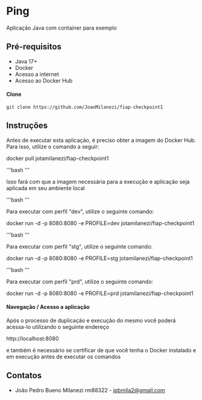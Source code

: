 # Ping

Aplicação Java com container para exemplo

## Pré-requisitos

- Java 17+
- Docker 
- Acesso a internet
- Acesso ao Docker Hub

#### Clone

```
git clone https://github.com/JoaoMilanezi/fiap-checkpoint1
```

## Instruções

Antes de executar esta aplicação, é preciso obter a imagem do Docker Hub. Para isso, utilize o comando a seguir:

docker pull jotamilanezi/fiap-checkpoint1

'''bash
'''

Isso fará com que a imagem necessária para a execução e aplicação seja aplicada em seu ambiente local

'''bash
'''

Para executar com perfil "dev", utilize o seguinte comando:

docker run -d -p 8080:8080 -e PROFILE=dev jotamilanezi/fiap-checkpoint1

'''bash
'''

Para executar com perfil "stg", utilize o seguinte comando:

docker run -d -p 8080:8080 -e PROFILE=stg jotamilanezi/fiap-checkpoint1

'''bash
'''

Para executar com perfil "prd", utilize o seguinte comando:

docker run -d -p 8080:8080 -e PROFILE=prd jotamilanezi/fiap-checkpoint1



#### Navegação / Acesso a aplicação

Após o processo de duplicação e execução do mesmo você poderá acessa-lo utilizando o seguinte endereço

http://localhost:8080

e também é necessário se certificar de que você tenha o Docker instalado e em execução antes de executar os comandos



## Contatos

- João Pedro Bueno Milanezi rm88322 - jpbmila2@gmail.com



